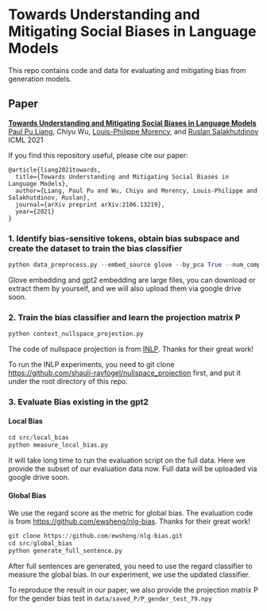 # Towards Understanding and Mitigating Social Biases in Language Models

This repo contains code and data for evaluating and mitigating bias from generation models.


## Paper

[**Towards Understanding and Mitigating Social Biases in Language Models**](https://arxiv.org/pdf/2106.13219.pdf)<br>
[Paul Pu Liang](http://www.cs.cmu.edu/~pliang/), Chiyu Wu, [Louis-Philippe Morency](https://www.cs.cmu.edu/~morency/), and [Ruslan Salakhutdinov](https://www.cs.cmu.edu/~rsalakhu/)<br>
ICML 2021

If you find this repository useful, please cite our paper:
```
@article{liang2021towards,
  title={Towards Understanding and Mitigating Social Biases in Language Models},
  author={Liang, Paul Pu and Wu, Chiyu and Morency, Louis-Philippe and Salakhutdinov, Ruslan},
  journal={arXiv preprint arXiv:2106.13219},
  year={2021}
}
```

### 1. Identify bias-sensitive tokens, obtain bias subspace and create the dataset to train the bias classifier
```python
python data_preprocess.py --embed_source glove --by_pca True --num_components 5 --save_subspace False
```

Glove embedding and gpt2 embedding are large files, you can download or extract them by yourself, and we will also upload them via google drive soon.

### 2. Train the bias classifier and learn the projection matrix P
```python
python context_nullspace_projection.py
```
The code of nullspace projection is from [INLP](https://github.com/shauli-ravfogel/nullspace_projection). Thanks for their great work!

To run the INLP experiments, you need to git clone https://github.com/shauli-ravfogel/nullspace_projection first, and put it under the root directory of this repo.

### 3. Evaluate Bias existing in the gpt2
#### Local Bias
```python
cd src/local_bias
python measure_local_bias.py
```

It will take long time to run the evaluation script on the full data. Here we provide the subset of our evaluation data now. Full data will be uploaded via google drive soon.

#### Global Bias

We use the regard score as the metric for global bias. The evaluation code is from https://github.com/ewsheng/nlg-bias. Thanks for their great work!

```python
git clone https://github.com/ewsheng/nlg-bias.git
cd src/global_bias
python generate_full_sentence.py
```

After full sentences are generated, you need to use the regard classifier to measure the global bias. In our experiment, we use the updated classifier.

To reproduce the result in our paper, we also provide the projection matrix P for the gender bias test in `data/saved_P/P_gender_test_79.npy`
